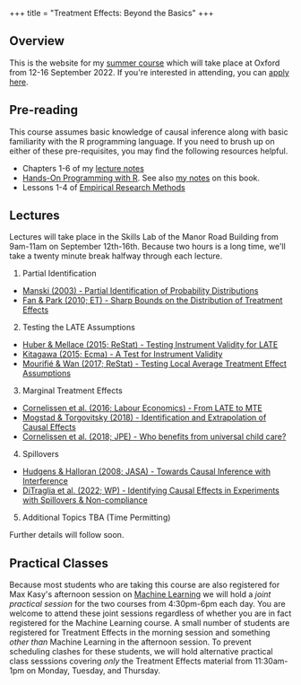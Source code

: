 +++
title = "Treatment Effects: Beyond the Basics"
+++

## Overview
This is the website for my [summer course](https://www.economics.ox.ac.uk/econometrics-pathway) which will take place at Oxford from 12-16 September 2022. If you're interested in attending, you can [apply here](https://www.economics.ox.ac.uk/econometrics-pathway). 


## Pre-reading
This course assumes basic knowledge of causal inference along with basic familiarity with the R programming language. If you need to brush up on either of these pre-requisites, you may find the following resources helpful.
- Chapters 1-6 of my [lecture notes](https://www.treatment-effects.com/treatment-effects.pdf) 
- [Hands-On Programming with R](https://rstudio-education.github.io/hopr/). See also [my notes](https://qyocwwdd4c.joplinusercontent.com/shares/OsJNRF8AGMOE9NGxpt7YK1) on this book.
- Lessons 1-4 of [Empirical Research Methods](https://empirical-methods.com/)

## Lectures
Lectures will take place in the Skills Lab of the Manor Road Building from 9am-11am on September 12th-16th. Because two hours is a long time, we'll take a twenty minute break halfway through each lecture.
1. Partial Identification
  - [Manski (2003) - Partial Identification of Probability Distributions](https://link.springer.com/book/10.1007/b97478) 
  - [Fan & Park (2010; ET) - Sharp Bounds on the Distribution of Treatment Effects](https://scholar.archive.org/work/yadgi2yy4neirlnrba5mjbquie/access/wayback/http://www.unc.edu/depts/econ/papers/DistTreatFanParkET2.pdf)
2. Testing the LATE Assumptions 
  - [Huber & Mellace (2015; ReStat) - Testing Instrument Validity for LATE](https://scholar.archive.org/work/yadgi2yy4neirlnrba5mjbquie/access/wayback/http://www.unc.edu/depts/econ/papers/DistTreatFanParkET2.pdf)
  - [Kitagawa (2015; Ecma) - A Test for Instrument Validity](https://raw.githubusercontent.com/Mixtape-Sessions/Instrumental-Variables/main/Readings/Lecture3/Kitagawa_2015.pdf)
  - [Mourifié & Wan (2017; ReStat) - Testing Local Average Treatment Effect Assumptions](https://www.economics.utoronto.ca/public/workingPapers/tecipa-514.pdf)
3. Marginal Treatment Effects
  - [Cornelissen et al. (2016; Labour Economics) - From LATE to MTE](https://pure.york.ac.uk/portal/services/downloadRegister/49272936/LATE_to_MTE_paper_10June_with_tables.pdf)
  - [Mogstad & Torgovitsky (2018) - Identification and Extrapolation of Causal Effects](https://www.annualreviews.org/doi/10.1146/annurev-economics-101617-041813)
  - [Cornelissen et al. (2018; JPE) - Who benefits from universal child care?](http://www.christiandustmann.com/content/4-research/6-who-benefits-from-universal-childcare-estimating-marginal-returns-to-early-childcare-attendance/699979.pdf)
4. Spillovers 
  - [Hudgens & Halloran (2008; JASA) - Towards Causal Inference with Interference](https://scholar.archive.org/work/3cm6qflagjg4lgns6z6xepueze/access/wayback/https://cdr.lib.unc.edu/downloads/5m60r0829)
  - [DiTraglia et al. (2022; WP) - Identifying Causal Effects in Experiments with Spillovers & Non-compliance](https://ditraglia.com/pdf/spillovers-paper.pdf) 
5. Additional Topics TBA (Time Permitting) 

Further details will follow soon.

## Practical Classes
Because most students who are taking this course are also registered for Max Kasy's afternoon session on [Machine Learning](https://maxkasy.github.io/home/files/teaching/ML_Oxford_summerschool_2022/Syllabus_ML_Oxford_Summerschool_2022.pdf) we will hold a *joint practical session* for the two courses from 4:30pm-6pm each day. You are welcome to attend these joint sessions regardless of whether you are in fact registered for the Machine Learning course. A small number of students are registered for Treatment Effects in the morning session and something *other than* Machine Learning in the afternoon session. To prevent scheduling clashes for these students, we will hold alternative practical class sesssions covering *only* the Treatment Effects material from 11:30am-1pm on Monday, Tuesday, and Thursday. 


<!--Class meetings this term will take place over Zoom. Login details will be posted on the *Advanced Econometrics 1* canvas page on Monday, November 23rd. For each class meeting, I list the relevant chapters of the [lecture notes](/treatment-effects.pdf) along with papers for discussion. You should be able to access all of the assigned papers using your Oxford login. Let me know if you encounter any problems. 
1. November 24th (Tuesday): 12-1:30pm
    * Read in advance: Lecture notes chapters 1-2
    * Watch in advance: [The Potential Outcomes Framework](https://expl.ai/QHUAVRV), [Conditional Independence](https://expl.ai/LXPVDDN), [Selection Bias](https://expl.ai/DWVNRZU)
    * Discussion: Analyzing data from randomized controlled experiments. Please skim [Athey & Imbens (2017)](https://www.sciencedirect.com/science/article/pii/S2214658X16300174) Sections 1-8 and 10, along with [Mutz, Pemantle & Pham (2019)](https://amstat.tandfonline.com/doi/full/10.1080/00031305.2017.1322143) in advance.
2. November 27th (Friday): 1:30-3pm
    * Read in advance: Lecture notes chapter 3
    * Watch in advance: [Regression Adjustment](https://expl.ai/BJWTFKG), [Propensity Score Weighting](https://expl.ai/BASRRGX)
    * Discussion: Matching and weighting methods. Please skim [Todd (2010)](https://pdfs.semanticscholar.org/f21e/b74cebd5fd3cd8275b522baceba3ae4cfd52.pdf), and [King & Nielsen (2019)](https://www.cambridge.org/core/journals/political-analysis/article/whypropensity-scoresshould-not-be-usedformatching/94DDE7ED8E2A796B693096EB714BE68B) in advance. This [blog post](http://econjeff.blogspot.com/2010/10/on-matching.html) by Jeff Smith may also be of interest. 
3. December 1st (Tuesday): 12-1:30pm
    * Read in advance: Lecture notes chapter 4
    * Watch in advance: TBC (posted by Monday, Nov. 30th)
    * Discussion: Noncompliance in RCTs and Treatment effect heterogeneity. Please read [Athey & Imbens 2017) Section 9](https://www.sciencedirect.com/science/article/pii/S2214658X16300174) and [Angrist (2004)](https://academic.oup.com/ej/article/114/494/C52/5086004), in advance.
4. December 4th (Friday): 1:30-3pm
    * Read in advance: Lecture notes chapter 5
    * Watch in advance: TBC
    * Discussion: Regression discontinuity designs. Please read [Lee & Lemieux (2010)](https://www.aeaweb.org/articles?id=10.1257/jel.48.2.281) in advance. 
5. May 24th, 2021 (Monday): 2-3:30pm 
    * **Revision Lecture** ~~Manor Road Building~~ *Unfortunately, I have just learned that I will not be permitted to give this lecture in-person, so it will have to take place on zoom. Details will appear on canvas soon.*
    * [problems](/ps.pdf), [solutions](/ps-soln.pdf)
-->

